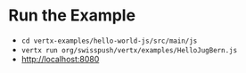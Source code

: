 # Run the Example 
* `cd vertx-examples/hello-world-js/src/main/js`
* `vertx run org/swisspush/vertx/examples/HelloJugBern.js`
* <http://localhost:8080>
